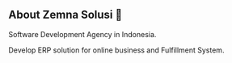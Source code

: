 ## About Zemna Solusi 👋

Software Development Agency in Indonesia.

Develop ERP solution for online business and Fulfillment System.
